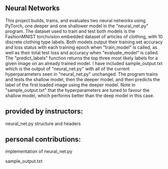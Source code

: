 ## Neural Networks

This project builds, trains, and evaluates two neural networks using PyTorch, one deeper and one shallower model in the "neural_net.py" program. The dataset used to train and test both models is the FashionMNIST torchvision embedded dataset of articles of clothing, with 10 discrete clothing type labels. Both models output their training set accuracy and loss status with each training epoch when "train_model" is called, as well as their total test loss and accuracy when "evaluate_model" is called. The "predict_labels" function returns the top three most likely labels for a given image on an already trained model. I have included sample_output.txt which is the output of "neural_net.py" with all of the current hyperparameters seen in "neural_net.py" unchanged. The program trains and tests the shallow model, then the deeper model, and then predicts the label of the first loaded image using the deeper model. Note in "sample_output.txt" that the hyperparameters are tuned to favour the shallow model, which performs better than the deep model in this case.

## provided by instructors:

neural_net.py structure and headers

## personal contributions:

implementation of neural_net.py

sample_output.txt
